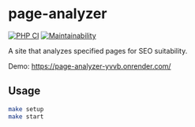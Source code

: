 # page-analyzer

[![PHP CI](https://github.com/behindthep/page-analyzer/actions/workflows/phpci.yml/badge.svg)](https://github.com/behindthep/page-analyzer/actions/workflows/phpci.yml)
[![Maintainability](https://api.codeclimate.com/v1/badges/336c6b9ae0cc0a6297b3/maintainability)](https://codeclimate.com/github/behindthep/page-analyzer/maintainability)

A site that analyzes specified pages for SEO suitability.

Demo: https://page-analyzer-yvvb.onrender.com/

## Usage

```bash
make setup
make start
```
